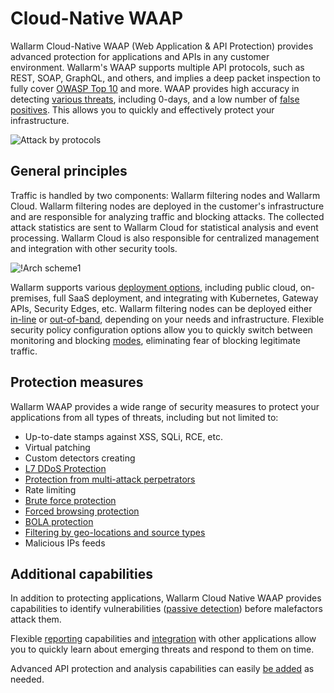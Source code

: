 # Cloud-Native WAAP

Wallarm Cloud-Native WAAP (Web Application & API Protection) provides advanced protection for applications and APIs in any customer environment. Wallarm's WAAP supports multiple API protocols, such as REST, SOAP, GraphQL, and others, and implies a deep packet inspection to fully cover [OWASP Top 10](https://owasp.org/www-project-top-ten/) and more. WAAP provides high accuracy in detecting [various threats](../attacks-vulns-list.md), including 0-days, and a low number of [false positives](../about-wallarm/protecting-against-attacks.md#false-positives). This allows you to quickly and effectively protect your infrastructure.

![Attack by protocols](../images/user-guides/dashboard/api-protocols.png)

## General principles

Traffic is handled by two components: Wallarm filtering nodes and Wallarm Cloud. Wallarm filtering nodes are deployed in the customer's infrastructure and are responsible for analyzing traffic and blocking attacks. The collected attack statistics are sent to Wallarm Cloud for statistical analysis and event processing. Wallarm Cloud is also responsible for centralized management and integration with other security tools.

![!Arch scheme1](../images/about-wallarm-waf/overview/filtering-node-cloud.png)

Wallarm supports various [deployment options](../installation/supported-deployment-options.md), including public cloud, on-premises, full SaaS deployment, and integrating with Kubernetes, Gateway APIs, Security Edges, etc. Wallarm filtering nodes can be deployed either [in-line](../installation/inline/overview.md) or [out-of-band](../installation/oob/overview.md), depending on your needs and infrastructure. Flexible security policy configuration options allow you to quickly switch between monitoring and blocking [modes](../admin-en/configure-wallarm-mode.md), eliminating fear of blocking legitimate traffic.

## Protection measures

Wallarm WAAP provides a wide range of security measures to protect your applications from all types of threats, including but not limited to:

* Up-to-date stamps against XSS, SQLi, RCE, etc. 
* Virtual patching
* Custom detectors creating
* [L7 DDoS Protection](../admin-en/configuration-guides/protecting-against-ddos.md)
* [Protection from multi-attack perpetrators](../admin-en/configuration-guides/protecting-with-thresholds.md)
* Rate limiting
* [Brute force protection](../admin-en/configuration-guides/protecting-against-bruteforce.md)
* [Forced browsing protection](../admin-en/configuration-guides/protecting-against-forcedbrowsing.md)
* [BOLA protection](../admin-en/configuration-guides/protecting-against-bola-trigger.md)
* [Filtering by geo-locations and source types](../user-guides/ip-lists/overview.md)
* Malicious IPs feeds

## Additional capabilities

In addition to protecting applications, Wallarm Cloud Native WAAP provides capabilities to identify vulnerabilities ([passive detection](../about-wallarm/detecting-vulnerabilities.md#passive-detection)) before malefactors attack them.

Flexible [reporting](../user-guides/dashboards/owasp-api-top-ten.md) capabilities and [integration](../user-guides/settings/integrations/integrations-intro.md) with other applications allow you to quickly learn about emerging threats and respond to them on time.

Advanced API protection and analysis capabilities can easily [be added](../about-wallarm/subscription-plans.md) as needed.
